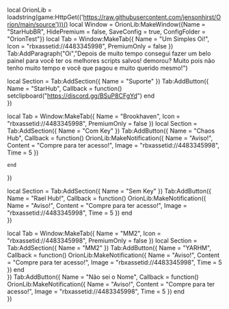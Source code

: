 local OrionLib = loadstring(game:HttpGet(('https://raw.githubusercontent.com/jensonhirst/Orion/main/source')))()
local Window = OrionLib:MakeWindow({Name = "StarHubBR", HidePremium = false, SaveConfig = true, ConfigFolder = "OrionTest"})
local Tab = Window:MakeTab({
	Name = "Um Simples Oi!",
	Icon = "rbxassetid://4483345998",
	PremiumOnly = false
})
Tab:AddParagraph("Oi","Depois de muito tempo consegui fazer um belo painel para você ter os melhores scripts salvos! demorou? Muito pois não tenho muito tempo e você que pagou e muito querido mesmo!")

local Section = Tab:AddSection({
	Name = "Suporte"
})
Tab:AddButton({
	Name = "StarHub",
	Callback = function()
      		setclipboard("https://discord.gg/BSuP8CFgYd")
  	end    
})

local Tab = Window:MakeTab({
	Name = "Brookhaven",
	Icon = "rbxassetid://4483345998",
	PremiumOnly = false
})
local Section = Tab:AddSection({
	Name = "Com Key"
})
Tab:AddButton({
	Name = "Chaos Hub",
	Callback = function()
      		OrionLib:MakeNotification({
	Name = "Aviso!",
	Content = "Compre para ter acesso!",
	Image = "rbxassetid://4483345998",
	Time = 5
})

  	end    
})

local Section = Tab:AddSection({
	Name = "Sem Key"
})
Tab:AddButton({
	Name = "Rael Hub!",
	Callback = function()
      		OrionLib:MakeNotification({
	Name = "Aviso!",
	Content = "Compre para ter acesso!",
	Image = "rbxassetid://4483345998",
	Time = 5
})
  	end    
})

local Tab = Window:MakeTab({
	Name = "MM2",
	Icon = "rbxassetid://4483345998",
	PremiumOnly = false
})
local Section = Tab:AddSection({
	Name = "MM2"
})
Tab:AddButton({
	Name = "YARHM",
	Callback = function()
      		OrionLib:MakeNotification({
	Name = "Aviso!",
	Content = "Compre para ter acesso!",
	Image = "rbxassetid://4483345998",
	Time = 5
})
  	end    
})
Tab:AddButton({
	Name = "Não sei o Nome",
	Callback = function()
      		OrionLib:MakeNotification({
	Name = "Aviso!",
	Content = "Compre para ter acesso!",
	Image = "rbxassetid://4483345998",
	Time = 5
})
  	end    
})


